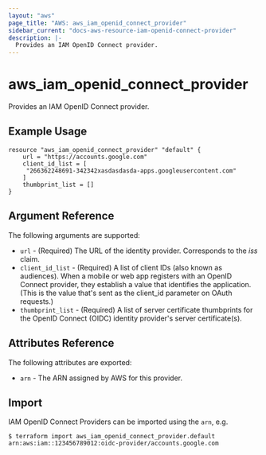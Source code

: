 ```yaml
---
layout: "aws"
page_title: "AWS: aws_iam_openid_connect_provider"
sidebar_current: "docs-aws-resource-iam-openid-connect-provider"
description: |-
  Provides an IAM OpenID Connect provider.
---
```


# aws\_iam\_openid\_connect\_provider

Provides an IAM OpenID Connect provider.

## Example Usage

```
resource "aws_iam_openid_connect_provider" "default" {
    url = "https://accounts.google.com"
    client_id_list = [
     "266362248691-342342xasdasdasda-apps.googleusercontent.com"
    ]
    thumbprint_list = []
}
```

## Argument Reference

The following arguments are supported:

* `url` - (Required) The URL of the identity provider. Corresponds to the _iss_ claim.
* `client_id_list` - (Required) A list of client IDs (also known as audiences). When a mobile or web app registers with an OpenID Connect provider, they establish a value that identifies the application. (This is the value that's sent as the client_id parameter on OAuth requests.)
* `thumbprint_list` - (Required) A list of server certificate thumbprints for the OpenID Connect (OIDC) identity provider's server certificate(s). 

## Attributes Reference

The following attributes are exported:

* `arn` - The ARN assigned by AWS for this provider.

## Import

IAM OpenID Connect Providers can be imported using the `arn`, e.g.

```
$ terraform import aws_iam_openid_connect_provider.default arn:aws:iam::123456789012:oidc-provider/accounts.google.com
```
